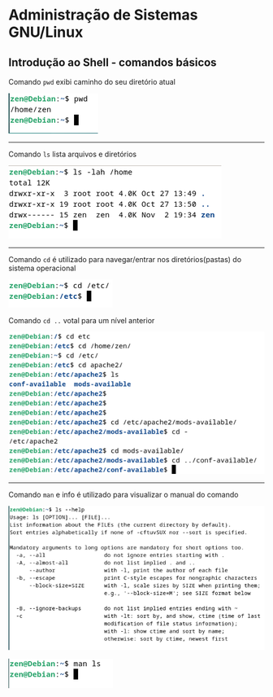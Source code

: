 # Administração de Sistemas GNU/Linux

## Introdução ao Shell - comandos básicos

Comando `pwd` exibi caminho do seu diretório atual 
 
 ![pwd](img/topico01/01.png)

--------------

Comando `ls` lista arquivos e diretórios 

 ![ls](img/topico01/02.png)

 --------------

 Comando `cd` é utilizado para navegar/entrar nos diretórios(pastas) do sistema operacional 

![cd](img/topico01/03.png)

Comando `cd ..` votal para um nível anterior  

![cd](img/topico01/07.png)

--------------

Comando `man` e info é utilizado para visualizar o manual do comando 

![help](img/topico01/04.png)

![man](img/topico01/05.png)











